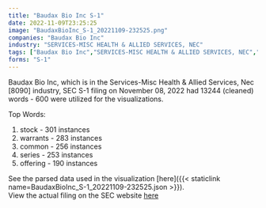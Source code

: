 ```yaml
---
title: "Baudax Bio Inc S-1"
date: 2022-11-09T23:25:25
image: "BaudaxBioInc_S-1_20221109-232525.png"
companies: "Baudax Bio Inc"
industry: "SERVICES-MISC HEALTH & ALLIED SERVICES, NEC"
tags: ["Baudax Bio Inc","SERVICES-MISC HEALTH & ALLIED SERVICES, NEC","11-08-2022","S-1"]
forms: "S-1"
---
```

Baudax Bio Inc, which is in the Services-Misc Health & Allied Services, Nec [8090] industry, SEC S-1 filing on November 08, 2022 had 13244 (cleaned) words - 600 were utilized for the visualizations.

Top Words:
1. stock - 301 instances
2. warrants - 283 instances
3. common - 256 instances
4. series - 253 instances
5. offering - 190 instances


See the parsed data used in the visualization [here]({{< staticlink name=BaudaxBioInc_S-1_20221109-232525.json >}}).  
View the actual filing on the SEC website [here](https://www.sec.gov/Archives/edgar/data/1780097/0001193125-22-280245.txt)